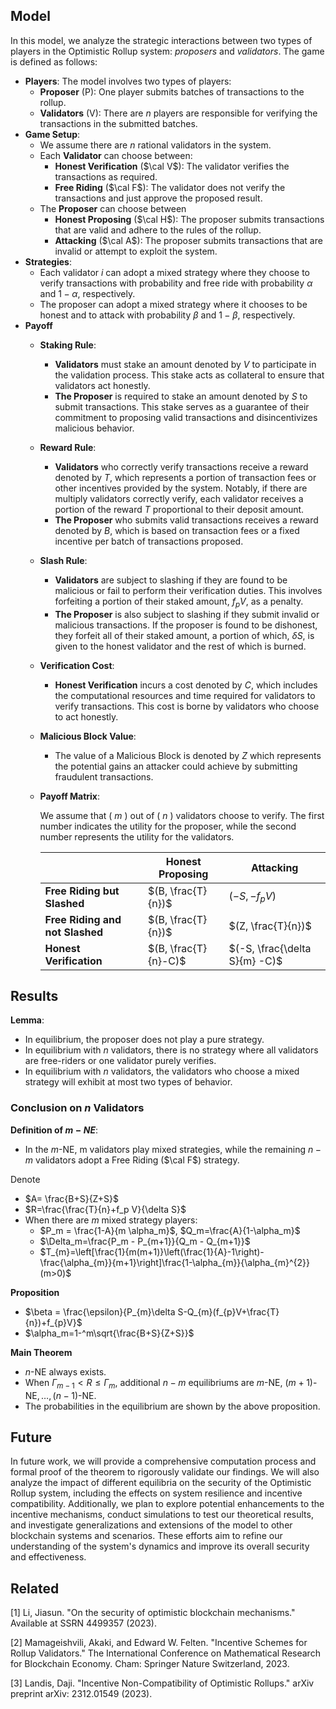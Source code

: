 ## Model

In this model, we analyze the strategic interactions between two types of players in the Optimistic Rollup system: *proposers* and *validators*. The game is defined as follows:

- **Players**: The model involves two types of players:
  - **Proposer** (P): One player submits batches of transactions to the rollup.
  - **Validators** (V): There are $n$ players are responsible for verifying the transactions in the submitted batches.
- **Game Setup**:
  - We assume there are $n$ rational validators in the system.
  - Each **Validator** can choose between:
    - **Honest Verification** ($\cal V$): The validator verifies the transactions as required.
    - **Free Riding** ($\cal F$): The validator does not verify the transactions and just approve the proposed result.
  - The **Proposer** can choose between
    - **Honest Proposing** ($\cal H$): The proposer submits transactions that are valid and adhere to the rules of the rollup.
    - **Attacking** ($\cal A$): The proposer submits transactions that are invalid or attempt to exploit the system.
- **Strategies**:
  - Each validator $i$ can adopt a mixed strategy where they choose to verify transactions with probability and free ride with probability $\alpha$ and $1-\alpha$, respectively.
  - The proposer can adopt a mixed strategy where it chooses to be honest and to attack with probability $\beta$ and $1-\beta$, respectively.
- **Payoff**
  - **Staking Rule**:
    - **Validators** must stake an amount denoted by $V$ to participate in the validation process. This stake acts as collateral to ensure that validators act honestly. 
    - **The Proposer** is required to stake an amount denoted by $S$ to submit transactions. This stake serves as a guarantee of their commitment to proposing valid transactions and disincentivizes malicious behavior.
  - **Reward Rule**:
    - **Validators** who correctly verify transactions receive a reward denoted by $T$, which represents a portion of transaction fees or other incentives provided by the system.  Notably, if there are multiply validators correctly verify, each validator receives a portion of the reward $T$ proportional to their deposit amount.
    - **The Proposer** who submits valid transactions receives a reward denoted by $B$, which is based on transaction fees or a fixed incentive per batch of transactions proposed.
  - **Slash Rule**:
    - **Validators** are subject to slashing if they are found to be malicious or fail to perform their verification duties. This involves forfeiting a portion of their staked amount,  $f_p V$, as a penalty.
    - **The Proposer** is also subject to slashing if they submit invalid or malicious transactions. If the proposer is found to be dishonest, they forfeit all of their staked amount, a portion of which, $\delta S$, is given to the honest validator and the rest of which is burned.
  - **Verification Cost**:
    - **Honest Verification** incurs a cost denoted by $C$, which includes the computational resources and time required for validators to verify transactions. This cost is borne by validators who choose to act honestly.
  - **Malicious Block Value**:
    
    - The value of a Malicious Block is denoted by $Z$ which represents the potential gains an attacker could achieve by submitting fraudulent transactions.
    
  - **Payoff Matrix**:
    
    We assume that \( $m$ \) out of \( $n$ \) validators choose to verify. The first number indicates the utility for the proposer, while the second number represents the utility for the validators.
    
    |                                 | Honest Proposing     | Attacking                     |
    | ------------------------------- | -------------------- | ----------------------------- |
    | **Free Riding but Slashed**     | $(B, \frac{T}{n})$   | $(-S, -f_pV)$                 |
    | **Free Riding and not Slashed** | $(B, \frac{T}{n})$   | $(Z, \frac{T}{n})$            |
    | **Honest Verification**         | $(B, \frac{T}{n}-C)$ | $(-S, \frac{\delta S}{m} -C)$ |

## Results

**Lemma**:

- In equilibrium, the proposer does not play a pure strategy.
- In equilibrium with $n$ validators, there is no strategy where all validators are free-riders or one validator purely verifies.
- In equilibrium with $n$ validators, the validators who choose a mixed strategy will exhibit at most two types of behavior.

### Conclusion on $n$ Validators

**Definition of $m-NE$**:

- In the $m\text{-NE}$, m validators play mixed strategies, while the remaining $n-m$ validators adopt a Free Riding ($\cal F$) strategy.

Denote

- $A= \frac{B+S}{Z+S}$
- $R=\frac{\frac{T}{n}+f_p V}{\delta S}$
- When there are $m$ mixed strategy players:
  - $P_m = \frac{1-A}{m \alpha_m}$, $Q_m=\frac{A}{1-\alpha_m}$
  - $\Delta_m=\frac{P_m - P_{m+1}}{Q_m - Q_{m+1}}$
  - $T_{m}=\left[\frac{1}{m(m+1)}\left(\frac{1}{A}-1\right)-\frac{\alpha_{m}}{m+1}\right]\frac{1-\alpha_{m}}{\alpha_{m}^{2}}(m>0)$

**Proposition**

- $\beta = \frac{\epsilon}{P_{m}\delta S-Q_{m}(f_{p}V+\frac{T}{n})+f_{p}V}$
- $\alpha_m=1-^m\sqrt{\frac{B+S}{Z+S}}$

**Main Theorem**

- $n\text{-NE}$ always exists.
- When $\Gamma_{m-1} < R \leq \Gamma_m$, additional $n-m$ equilibriums are $m\text{-NE}$, $(m+1)\text{-NE}, \dots, (n-1)\text{-NE}$.
- The probabilities in the equilibrium are shown by the above proposition.

## Future

In future work, we will provide a comprehensive computation process and formal proof of the theorem to rigorously validate our findings. We will also analyze the impact of different equilibria on the security of the Optimistic Rollup system, including the effects on system resilience and incentive compatibility. Additionally, we plan to explore potential enhancements to the incentive mechanisms, conduct simulations to test our theoretical results, and investigate generalizations and extensions of the model to other blockchain systems and scenarios. These efforts aim to refine our understanding of the system's dynamics and improve its overall security and effectiveness.

## Related

[1] Li, Jiasun. "On the security of optimistic blockchain mechanisms." Available at SSRN 4499357 (2023).

[2] Mamageishvili, Akaki, and Edward W. Felten. "Incentive Schemes for Rollup Validators." The International Conference on Mathematical Research for Blockchain Economy. Cham: Springer Nature Switzerland, 2023.

[3] Landis, Daji. "Incentive Non-Compatibility of Optimistic Rollups." arXiv preprint arXiv: 2312.01549 (2023).
